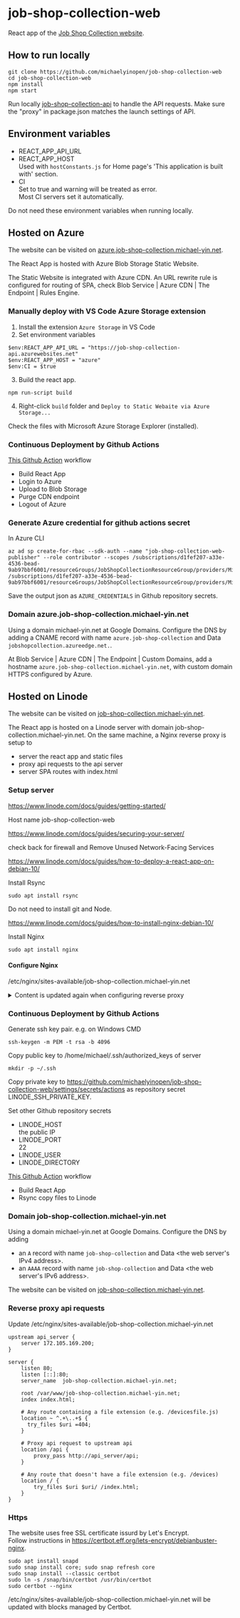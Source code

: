 # job-shop-collection-web
React app of the [Job Shop Collection website](https://job-shop-collection.michael-yin.net).

## How to run locally
```
git clone https://github.com/michaelyinopen/job-shop-collection-web
cd job-shop-collection-web
npm install
npm start
```
Run locally [job-shop-collection-api](https://github.com/michaelyinopen/job-shop-collection-api) to handle the API requests. Make sure the "proxy" in package.json matches the launch settings of API. 

## Environment variables
- REACT_APP_API_URL
- REACT_APP_HOST\
Used with `hostConstants.js` for  Home page's 'This application is built with' section.
- CI\
Set to true and warning will be treated as error.\
Most CI servers set it automatically.

Do not need these environment variables when running locally.

## Hosted on Azure
The website can be visited on [azure.job-shop-collection.michael-yin.net](https://azure.job-shop-collection.michael-yin.net).

The React App is hosted with Azure Blob Storage Static Website.

The Static Website is integrated with Azure CDN. An URL rewrite rule is configured for routing of SPA, check Blob Service | Azure CDN | The Endpoint | Rules Engine.

### Manually deploy with VS Code Azure Storage extension
1. Install the extension `Azure Storage` in VS Code
2. Set environment variables
```
$env:REACT_APP_API_URL = "https://job-shop-collection-api.azurewebsites.net"
$env:REACT_APP_HOST = "azure"
$env:CI = $true
```
3. Build the react app.
```
npm run-script build
```
4. Right-click `build` folder and `Deploy to Static Webaite via Azure Storage...`

Check the files with Microsoft Azure Storage Explorer (installed).

### Continuous Deployment by Github Actions
[This Github Action](https://github.com/michaelyinopen/job-shop-collection-web/actions/workflows/main_azure.yml) workflow
- Build React App
- Login to Azure
- Upload to Blob Storage
- Purge CDN endpoint
- Logout of Azure

### Generate Azure credential for github actions secret
In Azure CLI
```
az ad sp create-for-rbac --sdk-auth --name "job-shop-collection-web-publisher" --role contributor --scopes /subscriptions/d1fef207-a33e-4536-bead-9ab97bbf6001/resourceGroups/JobShopCollectionResourceGroup/providers/Microsoft.Storage/storageAccounts/jobshopcollectionblob /subscriptions/d1fef207-a33e-4536-bead-9ab97bbf6001/resourceGroups/JobShopCollectionResourceGroup/providers/Microsoft.Cdn/profiles/jobshopcollection/endpoints/jobshopcollection
```
Save the output json as `AZURE_CREDENTIALS` in Github repository secrets.

### Domain azure.job-shop-collection.michael-yin.net
Using a domain michael-yin.net at Google Domains. Configure the DNS by adding a CNAME record with name `azure.job-shop-collection` and Data `jobshopcollection.azureedge.net.`.

At Blob Service | Azure CDN | The Endpoint | Custom Domains, add a hostname `azure.job-shop-collection.michael-yin.net`, with custom domain HTTPS configured by Azure.

## Hosted on Linode
The website can be visited on [job-shop-collection.michael-yin.net](https://job-shop-collection.michael-yin.net).

The React app is hosted on a Linode server with domain job-shop-collection.michael-yin.net. On the same machine, a Nginx reverse proxy is setup to
- server the react app and static files
- proxy api requests to the api server
- server SPA routes with index.html

### Setup server
https://www.linode.com/docs/guides/getting-started/

Host name job-shop-collection-web

https://www.linode.com/docs/guides/securing-your-server/

check back for firewall and Remove Unused Network-Facing Services

https://www.linode.com/docs/guides/how-to-deploy-a-react-app-on-debian-10/

Install Rsync
```
sudo apt install rsync
```

Do not need to install git and Node.

https://www.linode.com/docs/guides/how-to-install-nginx-debian-10/

Install Nginx
```
sudo apt install nginx
```

#### Configure Nginx
/etc/nginx/sites-available/job-shop-collection.michael-yin.net
<details>
<Summary>Content is updated again when configuring reverse proxy</summary>
<pre><code>server {
    listen 80;
    listen [::]:80;
    server_name  job-shop-collection.michael-yin.net;

    root /var/www/job-shop-collection.michael-yin.net;
    index index.html;

    # Any route containing a file extension (e.g. /devicesfile.js)
    location ~ ^.+\..+$ {
      try_files $uri =404;
    }

    # Any route that doesn't have a file extension (e.g. /devices)
    location / {
        try_files $uri $uri/ /index.html;
    }
}</code></pre>
</details>

### Continuous Deployment by Github Actions

Generate ssh key pair. e.g. on Windows CMD

```
ssh-keygen -m PEM -t rsa -b 4096
```

Copy public key to /home/michael/.ssh/authorized_keys of server
```
mkdir -p ~/.ssh
```

Copy private key to https://github.com/michaelyinopen/job-shop-collection-web/settings/secrets/actions as repository secret LINODE_SSH_PRIVATE_KEY.

Set other Github repository secrets
- LINODE_HOST\
the public IP
- LINODE_PORT\
22
- LINODE_USER
- LINODE_DIRECTORY

[This Github Action](https://github.com/michaelyinopen/job-shop-collection-web/actions/workflows/main_linode.yml) workflow

- Build React App
- Rsync copy files to Linode

### Domain job-shop-collection.michael-yin.net
Using a domain michael-yin.net at Google Domains. Configure the DNS by adding
- an `A` record with name `job-shop-collection` and Data \<the web server's IPv4 address>.
- an `AAAA` record with name `job-shop-collection` and Data \<the web server's IPv6 address>.

The website can be visited on [job-shop-collection.michael-yin.net](http://job-shop-collection.michael-yin.net).

### Reverse proxy api requests
Update /etc/nginx/sites-available/job-shop-collection.michael-yin.net
```
upstream api_server {
    server 172.105.169.200;
}

server {
    listen 80;
    listen [::]:80;
    server_name  job-shop-collection.michael-yin.net;

    root /var/www/job-shop-collection.michael-yin.net;
    index index.html;

    # Any route containing a file extension (e.g. /devicesfile.js)
    location ~ ^.+\..+$ {
      try_files $uri =404;
    }

    # Proxy api request to upstream api
    location /api {
        proxy_pass http://api_server/api;
    }

    # Any route that doesn't have a file extension (e.g. /devices)
    location / {
        try_files $uri $uri/ /index.html;
    }
}
``` 

### Https
The website uses free SSL certificate issurd by Let's Encrypt.\
Follow instructions in https://certbot.eff.org/lets-encrypt/debianbuster-nginx.

```
sudo apt install snapd
sudo snap install core; sudo snap refresh core
sudo snap install --classic certbot
sudo ln -s /snap/bin/certbot /usr/bin/certbot
sudo certbot --nginx
```
/etc/nginx/sites-available/job-shop-collection.michael-yin.net will be updated with blocks managed by Certbot.
